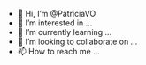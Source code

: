 - 👋 Hi, I’m @PatriciaVO
- 👀 I’m interested in ...
- 🌱 I’m currently learning ...
- 💞️ I’m looking to collaborate on ...
- 📫 How to reach me ...

<!---
PatriciaVO/PatriciaVO is a ✨ special ✨ repository because its `README.md` (this file) appears on your GitHub profile.
You can click the Preview link to take a look at your changes.
--->
